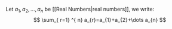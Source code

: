 Let $a_{1},a_{2},\dots,a_{n}$ be [[Real Numbers|real numbers]], we write:
$$
\sum_{ r=1} ^{ n}  a_{r}=a_{1}+a_{2}+\dots a_{n}
$$